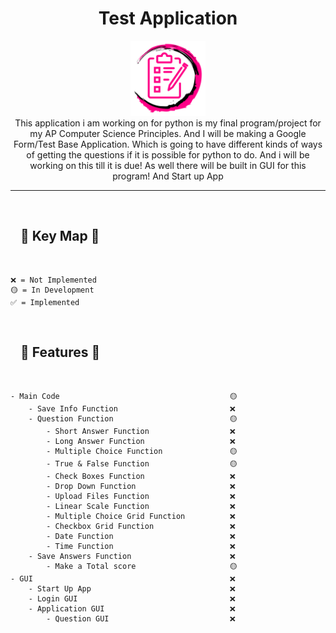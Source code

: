 <h1 align="center">Test Application</h1>
<p align="center">
  <img src="resource\image\logo\logo.png" alt="Application Logo" width="120px" height="120px"/>
  <br>
  This application i am working on for python is my final program/project for my AP Computer Science Principles. 
  And I will be making a Google Form/Test Base Application. 
  Which is going to have different kinds of ways of getting the questions if it is possible for python to do. 
  And i will be working on this till it is due!
  As well there will be built in GUI for this program! And Start up App
  <br>
</p>
<hr>
<br>
<h2 style="padding-left: 1rem">🔑 Key Map 🔑</h2>
<br>

```
❌ = Not Implemented
🟡 = In Development
✅ = Implemented
```
<br>
<h2 style="padding-left: 1rem">📒 Features 📒</h2>
<br>

```
- Main Code                                      🟡
    - Save Info Function                         ❌
    - Question Function                          🟡 
        - Short Answer Function                  ❌
        - Long Answer Function                   ❌
        - Multiple Choice Function               🟡 
        - True & False Function                  🟡
        - Check Boxes Function                   ❌
        - Drop Down Function                     ❌
        - Upload Files Function                  ❌
        - Linear Scale Function                  ❌
        - Multiple Choice Grid Function          ❌
        - Checkbox Grid Function                 ❌
        - Date Function                          ❌
        - Time Function                          ❌
    - Save Answers Function                      ❌
        - Make a Total score                     🟡
- GUI                                            ❌
    - Start Up App                               ❌
    - Login GUI                                  ❌
    - Application GUI                            ❌
        - Question GUI                           ❌
```